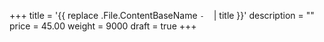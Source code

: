 +++
title = '{{ replace .File.ContentBaseName `-` ` ` | title }}'
description = ""
price = 45.00
weight = 9000
draft = true
+++
